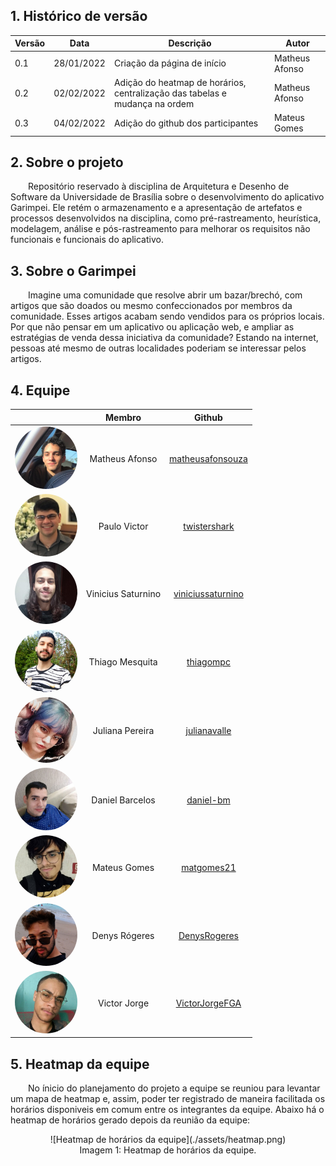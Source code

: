 ## 1. Histórico de versão

<center>

| Versão | Data       | Descrição                                           | Autor        |
| ------ | ---------- | --------------------------------------------------- | ------------ |
| 0.1    | 28/01/2022 | Criação da página de início | Matheus Afonso |
| 0.2    | 02/02/2022 | Adição do heatmap de horários, centralização das tabelas e mudança na ordem | Matheus Afonso |
| 0.3    | 04/02/2022 | Adição do github dos participantes | Mateus Gomes |

</center>

## 2. Sobre o projeto

&emsp;&emsp;Repositório reservado à disciplina de Arquitetura e Desenho de Software da Universidade de Brasília sobre o desenvolvimento do aplicativo Garimpei. Ele retém o armazenamento e a apresentação de artefatos e processos desenvolvidos na disciplina, como pré-rastreamento, heurística, modelagem, análise e pós-rastreamento para melhorar os requisitos não funcionais e funcionais do aplicativo.

## 3. Sobre o Garimpei

&emsp;&emsp;Imagine uma comunidade que resolve abrir um bazar/brechó, com artigos que são doados ou mesmo confeccionados por membros da comunidade. Esses artigos acabam sendo vendidos para os próprios locais. Por que não pensar em um aplicativo ou aplicação web, e ampliar as estratégias de venda dessa iniciativa da comunidade? Estando na internet, pessoas até mesmo de outras localidades poderiam se interessar pelos artigos.

## 4. Equipe

<center>

|                                                      | Membro             | Github            |
| :----------------------------------------------------: | :------------------: | :-----------------: |
| <img src="./assets/afonso.jpeg" width="100" style="border-radius: 50%" /> | Matheus Afonso | [matheusafonsouza](https://github.com/matheusafonsouza) |
| <img src="./assets/paulo.jpeg" width="100" style="border-radius: 50%" /> | Paulo Victor | [twistershark](https://github.com/twistershark) |
| <img src="./assets/vinicius.jpeg" width="100" style="border-radius: 50%" /> | Vinicius Saturnino | [viniciussaturnino](https://github.com/viniciussaturnino) |
| <img src="./assets/thiago.jpeg" width="100" style="border-radius: 50%" /> | Thiago Mesquita | [thiagompc](https://github.com/thiagompc) |
| <img src="./assets/juliana.jpeg" width="100" style="border-radius: 50%" /> | Juliana Pereira | [julianavalle](https://github.com/julianavalle) |
| <img src="./assets/daniel.jpg" width="100" style="border-radius: 50%" /> | Daniel Barcelos | [daniel-bm](https://github.com/daniel-bm) |
| <img src="./assets/gomes.jpeg" width="100" style="border-radius: 50%" /> | Mateus Gomes | [matgomes21](https://github.com/matgomes21) |
| <img src="./assets/denys.jpg" width="100" style="border-radius: 50%" /> | Denys Rógeres | [DenysRogeres](https://github.com/DenysRogeres) |
| <img src="./assets/victor.jpg" width="100" style="border-radius: 50%" /> | Victor Jorge | [VictorJorgeFGA](https://github.com/VictorJorgeFGA) |

</center>

## 5. Heatmap da equipe

&emsp;&emsp;No ínicio do planejamento do projeto a equipe se reuniou para levantar um mapa de heatmap e, assim, poder ter registrado de maneira facilitada os horários disponiveis em comum entre os integrantes da equipe. Abaixo há o heatmap de horários gerado depois da reunião da equipe:

<center>
![Heatmap de horários da equipe](./assets/heatmap.png)

<figcaption>Imagem 1: Heatmap de horários da equipe.</figcaption>
</center>
